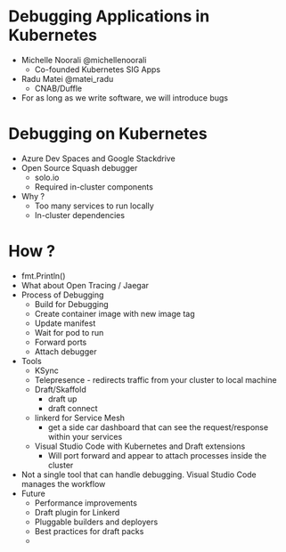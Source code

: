 # Debugging Applications in Kubernetes 
* Michelle Noorali @michellenoorali
  * Co-founded Kubernetes SIG Apps
* Radu Matei @matei_radu
  * CNAB/Duffle
* For as long as we write software, we will introduce bugs

# Debugging on Kubernetes  
* Azure Dev Spaces and Google Stackdrive 
* Open Source Squash debugger 
  * solo.io 
  * Required in-cluster components 
* Why ? 
  * Too many services to run locally
  * In-cluster dependencies 

# How ?
* fmt.Println()
* What about Open Tracing / Jaegar 
* Process of Debugging 
  * Build for Debugging 
  * Create container image with new image tag
  * Update manifest 
  * Wait for pod to run 
  * Forward ports
  * Attach debugger 
* Tools 
  * KSync 
  * Telepresence - redirects traffic from your cluster to local machine 
  * Draft/Skaffold 
    * draft up
    * draft connect 
  * linkerd for Service Mesh 
    * get a side car dashboard that can see the request/response within your services 
  * Visual Studio Code with Kubernetes and Draft extensions 
    * Will port forward  and appear to attach processes inside the cluster 
* Not a single tool that can handle debugging. Visual Studio Code manages the workflow
* Future
  * Performance improvements 
  * Draft plugin for Linkerd
  * Pluggable builders and deployers 
  * Best practices for draft packs 
  * 
